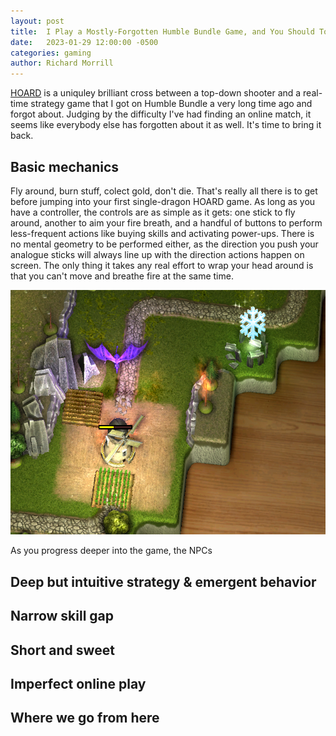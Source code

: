```yaml
---
layout: post
title:  I Play a Mostly-Forgotten Humble Bundle Game, and You Should Too
date:   2023-01-29 12:00:00 -0500
categories: gaming
author: Richard Morrill
---
```


[HOARD](https://store.steampowered.com/app/63000/HOARD/) is a uniquley brilliant
cross between a top-down shooter and a real-time strategy game that I got on
Humble Bundle a very long time ago and forgot about. Judging by the difficulty
I've had finding an online match, it seems like everybody else has forgotten
about it as well. It's time to bring it back.<!--more-->

## Basic mechanics

Fly around, burn stuff, colect gold, don't die. That's really all there is to
get before jumping into your first single-dragon HOARD game. As long as you have
a controller, the controls are as simple as it gets: one stick to fly around,
another to aim your fire breath, and a handful of buttons to perform
less-frequent actions like buying skills and activating power-ups. There is no
mental geometry to be performed either, as the direction you push your analogue
sticks will always line up with the direction actions happen on screen. The only
thing it takes any real effort to wrap your head around is that you can't move
and breathe fire at the same time.

![Dragon burning farm in the early game](/assets/post_images/2023-01/burning_farm.png)

As you progress deeper into the game, the NPCs 

## Deep but intuitive strategy & emergent behavior

## Narrow skill gap

## Short and sweet

## Imperfect online play

## Where we go from here